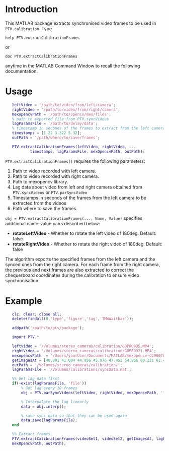 # Introduction

This MATLAB package extracts synchronised video frames to be used in `PTV.calibration`. Type

    help PTV.extractCalibrationFrames

or

    doc PTV.extractCalibrationFrames

anytime in the MATLAB Command Window to recall the following documentation.

# Usage
 ```matlab
    leftVideo = '/path/to/video/from/left/camera';
    rightVideo = '/path/to/video/from/right/camera';
    mexopencvPath = '/path/to/opencv/mex/files';
    % path to exported file from PTV.syncVideos
    lagParamsFile = '/path/to/delay/data';
    % timestamp in seconds of the frames to extract from the left camera
    timestamps = [1.22 3.322 5.32];
    outPath = '/path/where/to/save/frames';

    PTV.extractCalibrationFrames(leftVideo, rightVideo, ...
            timestamps, lagParamsFile, mexOpencvPath, outPath);
```

   `PTV.extractCalibrationFrames()` requires the following parameters:

   1) Path to video recorded with left camera.
   2) Path to video recorded with right camera.
   3) Path to mexopencv library.
   4) Lag data about video from left and right camera obtained  from `PTV.syncVideos` or `PTV.parSyncVideo`
   5) Timestamps in seconds of the frames from the left camera to be extracted from the videos
   6) Path where to save the frames.

`obj = PTV.extractCalibrationFrames(..., Name, Value)` specifies additional name-value pairs described below:

- **rotateLeftVideo** -  Whether to rotate the left video of 180deg. Default: false
- **rotateRightVideo** -   Whether to rotate the right video of 180deg. Default: false

The algorithm exports the specified frames from the left camera and the synced ones from the right camera. For each frame from the right camera, the previous and next frames are also extracted to correct the chequerboard coordinates during the calibration to ensure video synchronisation.

 # Example
 ```matlab
    clc; clear; close all;
    delete(findall(0,'type','figure','tag','TMWWaitbar'));

    addpath('/path/to/ptv/package');

    import PTV.*

    leftVideo = '/Volumes/stereo_cameras/calibration/GOPR0935.MP4';
    rightVideo = '/Volumes/stereo_cameras/calibration/GOPR0321.MP4';
    mexopencvPath  = '/Users/yourUser/Documents/MATLAB/mexopencv-d29007b';
    getImagesAt = [40.801 41.604 44.956 45.976 47.452 54.966 60.221 61.477];
    outPath = '/Volumes/stereo_cameras/calibration/';
    lagParamsFile = '/Volumes/calibrations/syncData.mat';

    %% Get lag data first
    if(~exist(lagParamsFile, 'file'))
        % Get lag every 10 frames
        obj = PTV.parSyncVideos(leftVideo, rightVideo, mexOpencvPath, 'frameStep', 10);

        % Interpolate the lag linearly
        data = obj.interp();

        % save sync data so that they can be used again
        data.save(lagParamsFile);
    end

    %% Extract frames
    PTV.extractCalibrationFrames(videoSet1, videoSet2, getImagesAt, lagParamsFile, ...
    mexOpencvPath, outPath);
```
